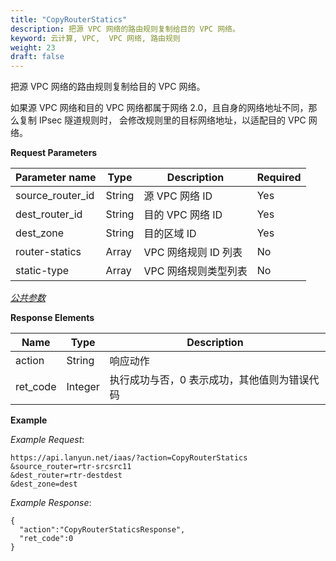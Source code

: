 ```yaml
---
title: "CopyRouterStatics"
description: 把源 VPC 网络的路由规则复制给目的 VPC 网络。
keyword: 云计算, VPC,  VPC 网络, 路由规则
weight: 23
draft: false
---
```


把源 VPC 网络的路由规则复制给目的 VPC 网络。

如果源 VPC 网络和目的 VPC 网络都属于网络 2.0，且自身的网络地址不同，那么复制 IPsec 隧道规则时， 会修改规则里的目标网络地址，以适配目的 VPC 网络。

**Request Parameters**

| Parameter name   | Type   | Description          | Required |
| ---------------- | ------ | -------------------- | -------- |
| source_router_id | String | 源 VPC 网络 ID       | Yes      |
| dest_router_id   | String | 目的 VPC  网络 ID    | Yes      |
| dest_zone        | String | 目的区域 ID          | Yes      |
| router-statics   | Array  | VPC 网络规则 ID 列表 | No       |
| static-type      | Array  | VPC 网络规则类型列表 | No       |

[_公共参数_](../../get_api/parameters/)

**Response Elements**

| Name | Type | Description |
| --- | --- | --- |
| action | String | 响应动作 |
| ret_code | Integer | 执行成功与否，0 表示成功，其他值则为错误代码 |

**Example**

_Example Request_:

```
https://api.lanyun.net/iaas/?action=CopyRouterStatics
&source_router=rtr-srcsrc11
&dest_router=rtr-destdest
&dest_zone=dest
```

_Example Response_:

```
{
  "action":"CopyRouterStaticsResponse",
  "ret_code":0
}
```
